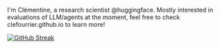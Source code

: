 I'm Clémentine, a research scientist @huggingface.
Mostly interested in evaluations of LLM/agents at the moment, feel free to check clefourrier.github.io to learn more!

[![GitHub Streak](http://github-readme-streak-stats.herokuapp.com?user=clefourrier&theme=dark&background=000000)](https://git.io/streak-stats)
